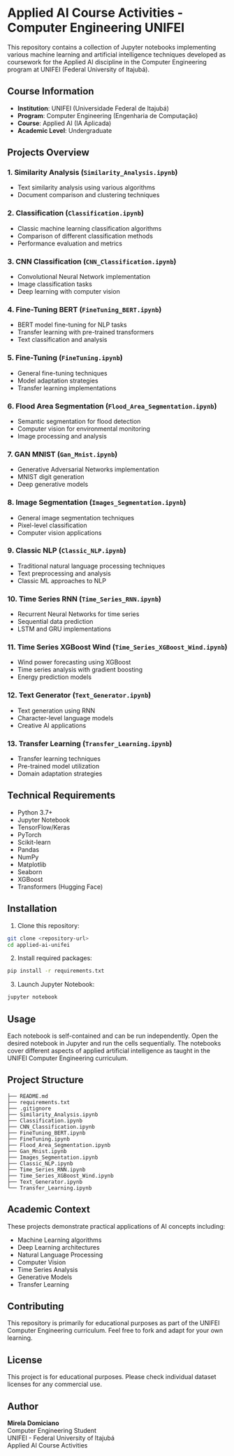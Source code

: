 # Applied AI Course Activities - Computer Engineering UNIFEI

This repository contains a collection of Jupyter notebooks implementing various machine learning and artificial intelligence techniques developed as coursework for the Applied AI discipline in the Computer Engineering program at UNIFEI (Federal University of Itajubá).

## Course Information

- **Institution**: UNIFEI (Universidade Federal de Itajubá)
- **Program**: Computer Engineering (Engenharia de Computação)
- **Course**: Applied AI (IA Aplicada)
- **Academic Level**: Undergraduate

## Projects Overview

### 1. **Similarity Analysis** (`Similarity_Analysis.ipynb`)
- Text similarity analysis using various algorithms
- Document comparison and clustering techniques

### 2. **Classification** (`Classification.ipynb`)
- Classic machine learning classification algorithms
- Comparison of different classification methods
- Performance evaluation and metrics

### 3. **CNN Classification** (`CNN_Classification.ipynb`)
- Convolutional Neural Network implementation
- Image classification tasks
- Deep learning with computer vision

### 4. **Fine-Tuning BERT** (`FineTuning_BERT.ipynb`)
- BERT model fine-tuning for NLP tasks
- Transfer learning with pre-trained transformers
- Text classification and analysis

### 5. **Fine-Tuning** (`FineTuning.ipynb`)
- General fine-tuning techniques
- Model adaptation strategies
- Transfer learning implementations

### 6. **Flood Area Segmentation** (`Flood_Area_Segmentation.ipynb`)
- Semantic segmentation for flood detection
- Computer vision for environmental monitoring
- Image processing and analysis

### 7. **GAN MNIST** (`Gan_Mnist.ipynb`)
- Generative Adversarial Networks implementation
- MNIST digit generation
- Deep generative models

### 8. **Image Segmentation** (`Images_Segmentation.ipynb`)
- General image segmentation techniques
- Pixel-level classification
- Computer vision applications

### 9. **Classic NLP** (`Classic_NLP.ipynb`)
- Traditional natural language processing techniques
- Text preprocessing and analysis
- Classic ML approaches to NLP

### 10. **Time Series RNN** (`Time_Series_RNN.ipynb`)
- Recurrent Neural Networks for time series
- Sequential data prediction
- LSTM and GRU implementations

### 11. **Time Series XGBoost Wind** (`Time_Series_XGBoost_Wind.ipynb`)
- Wind power forecasting using XGBoost
- Time series analysis with gradient boosting
- Energy prediction models

### 12. **Text Generator** (`Text_Generator.ipynb`)
- Text generation using RNN
- Character-level language models
- Creative AI applications

### 13. **Transfer Learning** (`Transfer_Learning.ipynb`)
- Transfer learning techniques
- Pre-trained model utilization
- Domain adaptation strategies

## Technical Requirements

- Python 3.7+
- Jupyter Notebook
- TensorFlow/Keras
- PyTorch
- Scikit-learn
- Pandas
- NumPy
- Matplotlib
- Seaborn
- XGBoost
- Transformers (Hugging Face)

## Installation

1. Clone this repository:
```bash
git clone <repository-url>
cd applied-ai-unifei
```

2. Install required packages:
```bash
pip install -r requirements.txt
```

3. Launch Jupyter Notebook:
```bash
jupyter notebook
```

## Usage

Each notebook is self-contained and can be run independently. Open the desired notebook in Jupyter and run the cells sequentially. The notebooks cover different aspects of applied artificial intelligence as taught in the UNIFEI Computer Engineering curriculum.

## Project Structure

```
├── README.md
├── requirements.txt
├── .gitignore
├── Similarity_Analysis.ipynb
├── Classification.ipynb
├── CNN_Classification.ipynb
├── FineTuning_BERT.ipynb
├── FineTuning.ipynb
├── Flood_Area_Segmentation.ipynb
├── Gan_Mnist.ipynb
├── Images_Segmentation.ipynb
├── Classic_NLP.ipynb
├── Time_Series_RNN.ipynb
├── Time_Series_XGBoost_Wind.ipynb
├── Text_Generator.ipynb
└── Transfer_Learning.ipynb
```

## Academic Context

These projects demonstrate practical applications of AI concepts including:
- Machine Learning algorithms
- Deep Learning architectures
- Natural Language Processing
- Computer Vision
- Time Series Analysis
- Generative Models
- Transfer Learning

## Contributing

This repository is primarily for educational purposes as part of the UNIFEI Computer Engineering curriculum. Feel free to fork and adapt for your own learning.

## License

This project is for educational purposes. Please check individual dataset licenses for any commercial use.

## Author

**Mirela Domiciano**  
Computer Engineering Student  
UNIFEI - Federal University of Itajubá  
Applied AI Course Activities 